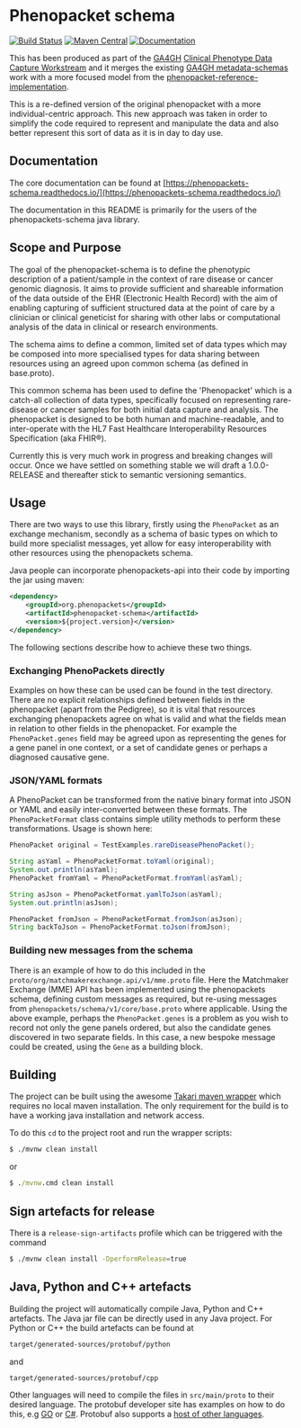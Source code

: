 # Phenopacket schema
[![Build Status](https://travis-ci.org/phenopackets/phenopacket-schema.svg?branch=master)](https://travis-ci.org/phenopackets/phenopacket-schema)
[![Maven Central](https://maven-badges.herokuapp.com/maven-central/org.phenopackets/phenopacket-schema/badge.svg)](https://maven-badges.herokuapp.com/maven-central/org.phenopackets/phenopacket-schema)
[![Documentation](https://readthedocs.org/projects/phenopackets-schema/badge/?version=latest)](https://phenopackets-schema.readthedocs.io/en/latest/)

This has been produced as part of the [GA4GH](https://ga4gh.org) [Clinical Phenotype Data Capture Workstream](https://ga4gh-cp.github.io/) and it merges the existing [GA4GH metadata-schemas](https://github.com/ga4gh-metadata/metadata-schemas) work with a more focused model from the [phenopacket-reference-implementation](https://github.com/phenopackets/phenopacket-reference-implementation). 

This is a re-defined version of the original phenopacket with a more individual-centric approach. This new approach was taken in order to simplify the code required to represent and manipulate the data and also better represent this sort of data as it is in day to day use.

## Documentation

The core documentation can be found at [https://phenopackets-schema.readthedocs.io/](https://phenopackets-schema.readthedocs.io/)

The documentation in this README is primarily for the users of the phenopackets-schema java library.

## Scope and Purpose
The goal of the phenopacket-schema is to define the phenotypic description of a patient/sample in the context of rare disease or cancer genomic diagnosis. It aims to provide sufficient and shareable information of the data outside of the EHR (Electronic Health Record) with the aim of enabling capturing of sufficient structured data at the point of care by a clinician or clinical geneticist for sharing with other labs or computational analysis of the data in clinical or research environments. 

The schema aims to define a common, limited set of data types which may be composed into more specialised types for data sharing between resources using an agreed upon common schema (as defined in base.proto).

This common schema has been used to define the 'Phenopacket' which is a catch-all collection of data types, specifically focused on representing rare-disease or cancer samples for both initial data capture and analysis. The phenopacket is designed to be both human and machine-readable, and to inter-operate with the HL7 Fast Healthcare Interoperability Resources Specification (aka FHIR®).  

Currently this is very much work in progress and breaking changes will occur. Once we have settled on something stable we will draft a 1.0.0-RELEASE and thereafter stick to semantic versioning semantics.

## Usage
There are two ways to use this library, firstly using the ```PhenoPacket``` as an exchange mechanism, secondly as a schema of basic types on which to build more specialist messages, yet allow for easy interoperability with other resources using the phenopackets schema.

Java people can incorporate phenopackets-api into their code by importing the jar using maven:

```xml
<dependency>
    <groupId>org.phenopackets</groupId>
    <artifactId>phenopacket-schema</artifactId>
    <version>${project.version}</version>
</dependency>
```

The following sections describe how to achieve these two things.

### Exchanging PhenoPackets directly
Examples on how these can be used can be found in the test directory. There are no explicit relationships defined between fields in the phenopacket (apart from the Pedigree), so it is vital that resources exchanging phenopackets agree on what is valid and what the fields mean in relation to other fields in the phenopacket. For example the ```PhenoPacket.genes``` field may be agreed upon as representing the genes for a gene panel in one context, or a set of candidate genes or perhaps a diagnosed causative gene.

### JSON/YAML formats 
A PhenoPacket can be transformed from the native binary format into JSON or YAML and easily inter-converted between these formats. The ```PhenoPacketFormat``` class contains simple utility methods to perform these transformations. Usage is shown here:

```java
PhenoPacket original = TestExamples.rareDiseasePhenoPacket();

String asYaml = PhenoPacketFormat.toYaml(original);
System.out.println(asYaml);
PhenoPacket fromYaml = PhenoPacketFormat.fromYaml(asYaml);

String asJson = PhenoPacketFormat.yamlToJson(asYaml);
System.out.println(asJson);

PhenoPacket fromJson = PhenoPacketFormat.fromJson(asJson);
String backToJson = PhenoPacketFormat.toJson(fromJson);
```

### Building new messages from the schema
There is an example of how to do this included in the ```proto/org/matchmakerexchange.api/v1/mme.proto``` file. Here the Matchmaker Exchange (MME) API has been implemented using the phenopackets schema, defining custom messages as required, but re-using messages from ```phenopackets/schema/v1/core/base.proto``` where applicable. Using the above example, perhaps the ```PhenoPacket.genes``` is a problem as you wish to record not only the gene panels ordered, but also the candidate genes discovered in two separate fields. In this case, a new bespoke message could be created, using the ```Gene``` as a building block.  

## Building
The project can be built using the awesome [Takari maven wrapper](https://github.com/takari/maven-wrapper) which requires no local maven installation. The only requirement for the build is to have a working java installation and network access. 

To do this ```cd``` to the project root and run the wrapper scripts:
                                                    
```bash
$ ./mvnw clean install
```
or

```cmd
$ ./mvnw.cmd clean install
```

## Sign artefacts for release
There is a ```release-sign-artifacts``` profile which can be triggered with the command

```bash
$ ./mvnw clean install -DperformRelease=true
```

## Java, Python and C++ artefacts
Building the project will automatically compile Java, Python and C++ artefacts. The Java jar file can be directly used in any Java project. For Python or C++ the build artefacts can be found at

```bash
target/generated-sources/protobuf/python
```
and
```bash
target/generated-sources/protobuf/cpp
```

Other languages will need to compile the files in ```src/main/proto``` to their desired language. The protobuf developer site has examples on how to do this, e.g [GO](https://developers.google.com/protocol-buffers/docs/gotutorial#compiling-your-protocol-buffers) or [C#](https://developers.google.com/protocol-buffers/docs/csharptutorial#compiling-your-protocol-buffers). Protobuf also supports a [host of other languages](https://github.com/google/protobuf/tree/v3.5.1#protobuf-runtime-installation).
